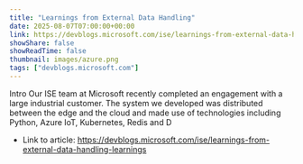 ```yaml
---
title: "Learnings from External Data Handling"
date: 2025-08-07T07:00:00+00:00
link: https://devblogs.microsoft.com/ise/learnings-from-external-data-handling-learnings
showShare: false
showReadTime: false
thumbnail: images/azure.png
tags: ["devblogs.microsoft.com"]
---
```

Intro Our ISE team at Microsoft recently completed an engagement with a large industrial customer. The system we developed was distributed between the edge and the cloud and made use of technologies including Python, Azure IoT, Kubernetes, Redis and D

- Link to article: https://devblogs.microsoft.com/ise/learnings-from-external-data-handling-learnings
